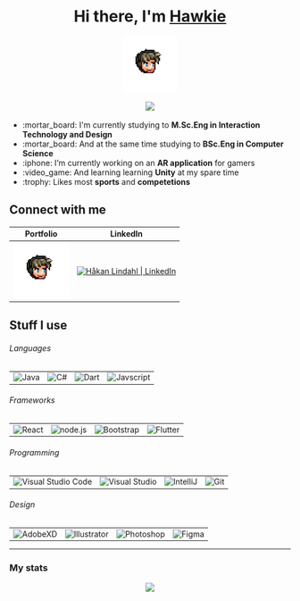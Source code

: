 <div align="center">
  <h1>Hi there, I'm <a href="https://hawkie.me">Hawkie</a></h1>
  <a href="https://hawkie.me"><img alt="Hawkie" src="emote.png" width="100px"/></a>
  
  <a href="https://hawkie.me"><img src="https://img.shields.io/website?label=hawkie.me&style=for-the-badge&url=https%3A%2F%2Fhawkie.me"/></a>
  
  <div align="left">
    <ul>
      <li>:mortar_board: I'm currently studying to <b>M.Sc.Eng in Interaction Technology and Design</b></li>
      <li>:mortar_board: And at the same time studying to <b>BSc.Eng in Computer Science</b></li>
      <li>:iphone: I’m currently working on an <b>AR application</b> for gamers</li>
      <li>:video_game: And learning learning <b>Unity</b> at my spare time</li>
      <li>:trophy: Likes most <b>sports</b> and <b>competetions</b></li>
    </ul>
  </div>
  
</div>
  
## Connect with me
<table>
  <thead>
    <th>Portfolio</th>
    <th>LinkedIn</th>
  </thead>
  <tbody>
    <tr>
      <td><a href="https://hawkie.me"><img  alt="hawkie.me" width="100px" src="emote.png" /></a></td>
      <td><a href="https://www.linkedin.com/in/h%C3%A5kan-lindahl-3a0427153/"><img  alt="Håkan Lindahl | LinkedIn" width="50px" src="https://cdn.jsdelivr.net/npm/simple-icons@v3/icons/linkedin.svg" /></a></td>
    </tr>
  </tbody>
</table>

## Stuff I use

###### Languages

<table>
  <tbody>
    <tr>  
      <!--<td width="100px"><b>Languages</b></td>-->
      <td><a><img width="100px" alt="Java" src="https://img.shields.io/badge/java-%232585C2.svg?style=for-the-badge&logo=java&logoColor=%23E06A00"/></a></td>
      <td><img width="100px" alt="C#" src="https://img.shields.io/badge/c%23-%2300427E.svg?style=for-the-badge&logo=c-sharp&logoColor=%23F7F7F7"/></td>
      <td><img width="100px" alt="Dart" src="https://img.shields.io/badge/dart-%230175C2.svg?style=for-the-badge&logo=dart&logoColor=white"/></td>
      <td><img width="100px" alt="Javscript" src="https://img.shields.io/badge/javascript-%23323330.svg?style=for-the-badge&logo=javascript&logoColor=%23F7DF1E"/></td>
    </tr>
  </tbody>
</table>
<!--<p float="center">
  <img alt="Java" src="https://img.shields.io/badge/java-%232585C2.svg?style=for-the-badge&logo=java&logoColor=%23E06A00"/>
  <img alt="C#" src="https://img.shields.io/badge/c%23-%2300427E.svg?style=for-the-badge&logo=c-sharp&logoColor=%23F7F7F7"/>
  <img alt="Dart" src="https://img.shields.io/badge/dart-%230175C2.svg?style=for-the-badge&logo=dart&logoColor=white"/>
  <img alt="Javscript" src="https://img.shields.io/badge/javascript-%23323330.svg?style=for-the-badge&logo=javascript&logoColor=%23F7DF1E"/>
</p>-->

###### Frameworks

<table>
  <tbody>
    <tr>
      <!--<td width="100px"><b>Frameworks</b></td>-->
      <td><img width="100px" alt="React" src="https://img.shields.io/badge/react-%2320232a.svg?style=for-the-badge&logo=react&logoColor=%2361DAFB"/></td>
      <td><img width="100px" alt="node.js" src="https://img.shields.io/badge/node.js-%2343853D.svg?style=for-the-badge&logo=node.js&logoColor=white"/></td>
      <td><img width="100px" alt="Bootstrap" src="https://img.shields.io/badge/bootstrap-%23563D7C.svg?style=for-the-badge&logo=bootstrap&logoColor=white"/></td>
      <td><img width="100px" alt="Flutter" src="https://img.shields.io/badge/Flutter-%2302569B.svg?style=for-the-badge&logo=Flutter&logoColor=white"/></td>
      <!--<td><img width="100px" alt="MySql" src="https://img.shields.io/badge/mysql-%23FFFFFF.svg?style=for-the-badge&logo=mysql&logoColor=%2300758F"/></td>-->
    </tr>
  </tbody>
</table>

###### Programming

<table>
  <tbody>
    <tr>
      <!--<td width="100px"><b>Programming</b></td>-->
      <td><img width="100px" alt="Visual Studio Code" src="https://img.shields.io/badge/VisualStudioCode-0078d7.svg?style=for-the-badge&logo=visual-studio-code&logoColor=white"/></td>
      <td><img width="100px" alt="Visual Studio" src="https://img.shields.io/badge/VisualStudio-5C2D91.svg?style=for-the-badge&logo=visual-studio&logoColor=white"/></td>
      <td><img width="100px" alt="IntelliJ" src="https://img.shields.io/badge/IntelliJIDEA-%232A2A28.svg?style=for-the-badge&logo=intellij-idea&logoColor=%23F62E5B"/></td>
      <td><img width="100px" alt="Git" src="https://img.shields.io/badge/git-%23F05033.svg?style=for-the-badge&logo=git&logoColor=white"/></td>
    </tr>
  </tbody>
</table>

###### Design

<table>
  <tbody>
    <tr>
      <!--<td width="100px"><b>Design</b></td>-->
      <td><img width="100px" alt="AdobeXD" src="https://img.shields.io/badge/Adobe%20XD-470137?style=for-the-badge&logo=Adobe%20XD&logoColor=#FF61F6"/></td>
      <td><img width="100px" alt="Illustrator" src="https://img.shields.io/badge/adobeillustrator-%23310000.svg?style=for-the-badge&logo=adobeillustrator&logoColor=#F79500"/></td>
      <td><img width="100px" alt="Photoshop" src="https://img.shields.io/badge/adobephotoshop-%23001D34.svg?style=for-the-badge&logo=adobephotoshop&logoColor=#2FA3F7"/></td>
      <td><img width="100px" alt="Figma" src="https://img.shields.io/badge/figma-%232C2C2C.svg?style=for-the-badge&logo=figma&logoColor=#0AC97F"/></td>
    </tr>
  </tbody>
</table>

---

### My stats

<p align="center">
  <img src="https://github-readme-stats.vercel.app/api?username=hawkieone&show_icons=true&theme=dracula&hide=stars,issues">
</p>


[website]: https://hawkie.me
[linkedin]: https://www.linkedin.com/in/h%C3%A5kan-lindahl-3a0427153/
